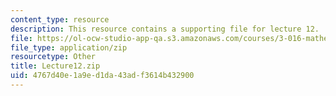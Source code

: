 ```yaml
---
content_type: resource
description: This resource contains a supporting file for lecture 12.
file: https://ol-ocw-studio-app-qa.s3.amazonaws.com/courses/3-016-mathematics-for-materials-scientists-and-engineers-fall-2005/4767d40e1a9ed1da43adf3614b432900_Lecture12.zip
file_type: application/zip
resourcetype: Other
title: Lecture12.zip
uid: 4767d40e-1a9e-d1da-43ad-f3614b432900
---
```


